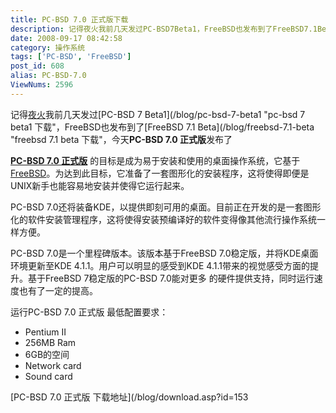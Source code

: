 ```yaml
---
title: PC-BSD 7.0 正式版下载
description: 记得夜火我前几天发过PC-BSD7Beta1，FreeBSD也发布到了FreeBSD7.1Beta，今天PC-BSD7.0正式版发布了PC-BSD7.0正式版的目标是成为易于安装和使用的桌面操作系统，它基于FreeBSD。为达到此目标，它准备了一套图形化的安装程序，这将使得即便是UNIX新手也能容易地安装并使得它运行起来。
date: 2008-09-17 08:42:58
category: 操作系统
tags: ['PC-BSD', 'FreeBSD']
post_id: 608
alias: PC-BSD-7.0
ViewNums: 2596
---
```


记得[夜火](/blog/)我前几天发过[PC-BSD 7 Beta1](/blog/pc-bsd-7-beta1 "pc-bsd 7 beta1 下载"，FreeBSD也发布到了[FreeBSD 7.1 Beta](/blog/freebsd-7.1-beta "freebsd 7.1 beta 下载"，今天**PC-BSD 7.0 正式版**发布了

**[PC-BSD 7.0 正式版](/blog/pc-bsd-70)** 的目标是成为易于安装和使用的桌面操作系统，它基于[FreeBSD](/blog/freebsd-71-beta)。为达到此目标，它准备了一套图形化的安装程序，这将使得即便是UNIX新手也能容易地安装并使得它运行起来。

PC-BSD 7.0还将装备KDE，以提供即刻可用的桌面。目前正在开发的是一套图形化的软件安装管理程序，这将使得安装预编译好的软件变得像其他流行操作系统一样方便。

PC-BSD 7.0是一个里程碑版本。该版本基于FreeBSD 7.0稳定版，并将KDE桌面环境更新至KDE 4.1.1。用户可以明显的感受到KDE 4.1.1带来的视觉感受方面的提升。基于FreeBSD 7稳定版的PC-BSD 7.0能对更多 的硬件提供支持，同时运行速度也有了一定的提高。

运行PC-BSD 7.0 正式版 最低配置要求：

* Pentium II
* 256MB Ram
* 6GB的空间
* Network card
* Sound card

[PC-BSD 7.0 正式版 下载地址](/blog/download.asp?id=153

